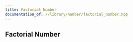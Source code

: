```yaml
---
title: Factorial Number
documentation_of: //library/number/factorial_number.hpp
---
```

## Factorial Number
